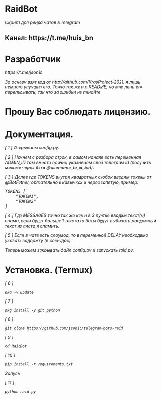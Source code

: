 <h1>RaidBot</h1>
<em>Скрипт для рейда чатов в Telegram.</em>

<h2>Канал: https://t.me/huis_bn</h2>

<h1>Разработчик</h1>
<em>https://t.me/json1c</em>


<em>За основу взят код от http://github.com/KrasProject-2021, я лишь немного улучшил его. Точно так же и с README, но мне лень его переписывать, так что за ошибки не пинайте.</em>

<h1>Прошу Вас соблюдать лицензию.</h1>

<h1>Документация.</h1>
<em><p>[ 1 ] Открываем config.py.</p>
<p>[ 2 ] Начнем с разбора строк, в самом начале есть переменная ADMIN_ID там вместо единиц указываем свой телеграм id (получить можете через бота @username_to_id_bot).</p>
<p>[ 3 ] Далее где TOKENS внутри квадратных скобок вводим токены от @BotFather, обязательно в кавычках и через запятую, пример:</p>
<p><pre>
TOKENS [
    "TOKEN1",
    "TOKEN2"
]</pre></p>
<p>[ 4 ] Где MESSAGES точно так же как и в 3 пунтке вводим текст(ы) спама, если будет больше 1 текста то боты будут выбирать рандомный текст из листа и спамить.</p>
<p>[ 5 ] Если в чате есть слоумод, то в переменной DELAY необходимо указать задержку (в секнудах).</p>
<p>Теперь можем закрывать файл config.py и запускать raid.py.</p></em>

<h1>Установка. (Termux)</h1>
<em>
<p>[ 6 ] <pre><code>pkg -y update</code></pre></p>
<p>[ 7 ] <pre><code>pkg install -y git python</code></pre></p>
<p>[ 8 ] <pre><code>git clone https://github.com/json1c/telegram-bots-raid</code></pre></p>
<p>[ 9 ] <pre><code>cd RaidBot</code></pre></p>
<p>[ 10 ] <pre><code>pip install -r requirements.txt</code></pre></p>

<p>Запуск</p>

<p>[ 11 ] <pre><code>python raid.py</code></pre></p>

</em>
